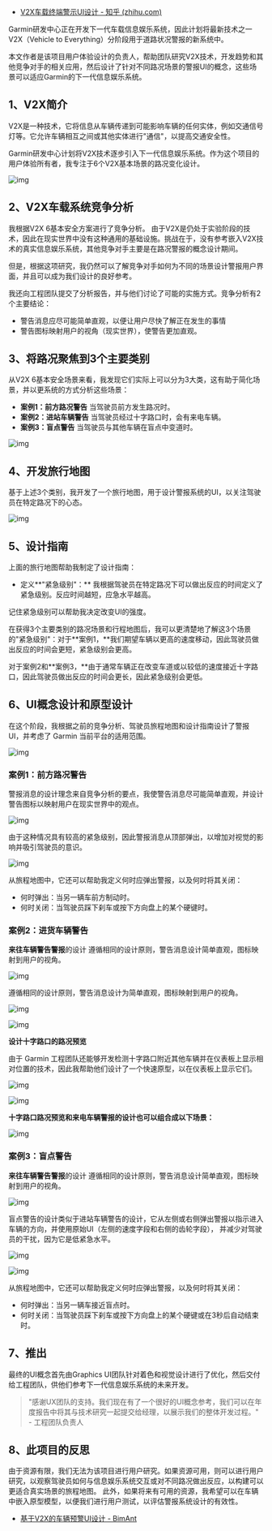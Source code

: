 - [V2X车载终端警示UI设计 - 知乎 (zhihu.com)](https://zhuanlan.zhihu.com/p/438631325)

Garmin研发中心正在开发下一代车载信息娱乐系统，因此计划将最新技术之一V2X（Vehicle to Everything）分阶段用于道路状况警报的新系统中。

本文作者是该项目用户体验设计的负责人，帮助团队研究V2X技术，开发趋势和其他竞争对手的相关应用，然后设计了针对不同路况场景的警报UI的概念，这些场景可以适应Garmin的下一代信息娱乐系统。

## 1、V2X简介

V2X是一种技术，它将信息从车辆传递到可能影响车辆的任何实体，例如交通信号灯等。它允许车辆相互之间或其他实体进行"通信"，以提高交通安全性。

Garmin研发中心计划将V2X技术逐步引入下一代信息娱乐系统。作为这个项目的用户体验所有者，我专注于6个V2X基本场景的路况变化设计。

![img](https://pic4.zhimg.com/80/v2-33e83cc65cd243d1fb8600b185cd0d5b_720w.jpg)

## 2、V2X车载系统竞争分析

我根据V2X 6基本安全方案进行了竞争分析。 由于V2X是仍处于实验阶段的技术，因此在现实世界中没有这种通用的基础设施。挑战在于，没有参考嵌入V2X技术的真实信息娱乐系统，其他竞争对手主要是在路况警报的概念设计期间。

但是，根据这项研究，我仍然可以了解竞争对手如何为不同的场景设计警报用户界面，并且可以成为我们设计的良好参考。

我还向工程团队提交了分析报告，并与他们讨论了可能的实施方式。竞争分析有2个主要结论：

- 警告消息应尽可能简单直观，以便让用户尽快了解正在发生的事情
- 警告图标映射用户的视角（现实世界），使警告更加直观。

## 3、将路况聚焦到3个主要类别

从V2X 6基本安全场景来看，我发现它们实际上可以分为3大类，这有助于简化场景，并以更系统的方式分析这些场景：

- **案例1：前方路况警告**
  当驾驶员前方发生路况时。
- **案例2：进站车辆警告**
  当驾驶员经过十字路口时，会有来电车辆。
- **案例3：盲点警告**
  当驾驶员与其他车辆在盲点中变道时。

![img](https://pic3.zhimg.com/80/v2-07d00d4d6b500d194a6db35f83cc24ea_720w.jpg)

## 4、开发旅行地图

基于上述3个类别，我开发了一个旅行地图，用于设计警报系统的UI，以关注驾驶员在特定路况下的心态。

![img](https://pic1.zhimg.com/80/v2-72b02d6a41808cd4d14d07682773565c_720w.jpg)

## 5、设计指南

上面的旅行地图帮助我制定了设计指南：

- 定义**"紧急级别"：**
  我根据驾驶员在特定路况下可以做出反应的时间定义了紧急级别。反应时间越短，应急水平越高。

记住紧急级别可以帮助我决定改变UI的强度。

在获得3个主要类别的路况场景和行程地图后，我可以更清楚地了解这3个场景的"紧急级别"：对于**案例1，**我们期望车辆以更高的速度移动，因此驾驶员做出反应的时间会更短，紧急级别会更高。

对于案例2和**案例3，**由于通常车辆正在改变车道或以较低的速度接近十字路口，因此驾驶员做出反应的时间会更长，因此紧急级别会更低。

## 6、UI概念设计和原型设计

在这个阶段，我根据之前的竞争分析、驾驶员旅程地图和设计指南设计了警报 UI，并考虑了 Garmin 当前平台的适用范围。

![img](https://pic1.zhimg.com/80/v2-996cba1abfa2f93851b9dee7ed29998c_720w.jpg)

### 案例1：前方路况警告

警报消息的设计理念来自竞争分析的要点，我使警告消息尽可能简单直观，并设计警告图标以映射用户在现实世界中的观点。

![img](https://pic3.zhimg.com/80/v2-d34af461a9808bc67b75069beba2f12a_720w.jpg)

由于这种情况具有较高的紧急级别，因此警报消息从顶部弹出，以增加对视觉的影响并吸引驾驶员的意识。

![img](https://pic4.zhimg.com/80/v2-89db3cba9aeab00614532af5d64cb2c7_720w.jpg)

从旅程地图中，它还可以帮助我定义何时应弹出警报，以及何时将其关闭：

- 何时弹出：当另一辆车前方制动时。
- 何时关闭：当驾驶员踩下刹车或按下方向盘上的某个硬键时。

### 案例2：进货车辆警告

**来往车辆警告警报**的设计 遵循相同的设计原则，警告消息设计简单直观，图标映射到用户的视角。

![img](https://pic3.zhimg.com/80/v2-32c52c4a709df24fdec86911721db792_720w.jpg)

遵循相同的设计原则，警告消息设计为简单直观，图标映射到用户的视角。

![img](https://pic4.zhimg.com/80/v2-ece6d8fd4a901164fcc1e0cf933abccf_720w.jpg)

![img](https://pic1.zhimg.com/80/v2-2b832cac0c656c9d20b57b83551a8548_720w.jpg)

**设计十字路口的路况预览**

由于 Garmin 工程团队还能够开发检测十字路口附近其他车辆并在仪表板上显示相对位置的技术，因此我帮助他们设计了一个快速原型，以在仪表板上显示它们。

![img](https://pic4.zhimg.com/80/v2-6e1ce52f7dd5ec42e5dda4be54395dcf_720w.jpg)

![img](https://pic2.zhimg.com/80/v2-772d12a7ff5eacb741140408582326fd_720w.jpg)

**十字路口路况预览和来电车辆警报的设计也可以组合成以下场景：**

![img](https://pic4.zhimg.com/80/v2-100d43a7d2b3be9c648b0b664ca4e3e3_720w.jpg)

### 案例3：盲点警告

**来往车辆警告警报**的设计 遵循相同的设计原则，警告消息设计简单直观，图标映射到用户的视角。

![img](https://pic3.zhimg.com/80/v2-065e1149f79cea59214326740d69c2ea_720w.jpg)

盲点警告的设计类似于进站车辆警告的设计，它从左侧或右侧弹出警报以指示进入车辆的方向，并使用原始UI（左侧的速度字段和右侧的齿轮字段）， 并减少对驾驶员的干扰，因为它是低紧急水平。

![img](https://pic4.zhimg.com/80/v2-f55638ec6ed310b0f82560474b007fab_720w.jpg)

![img](https://pic3.zhimg.com/80/v2-26e5844f53f4dea7f5906127017a586e_720w.jpg)

从旅程地图中，它还可以帮助我定义何时应弹出警报，以及何时将其关闭：

- 何时弹出：当另一辆车接近盲点时。
- 何时关闭：当驾驶员踩下刹车或按下方向盘上的某个硬键或在3秒后自动结束时。

## 7、推出

最终的UI概念首先由Graphics UI团队针对着色和视觉设计进行了优化，然后交付给工程团队，供他们参考下一代信息娱乐系统的未来开发。

> "感谢UX团队的支持。我们现在有了一个很好的UI概念参考，我们可以在年度报告中将其与技术研究一起提交给经理，以展示我们的整体开发过程。"
> \- 工程团队负责人

## 8、此项目的反思

由于资源有限，我们无法为该项目进行用户研究。如果资源可用，则可以进行用户研究，以观察驾驶员如何与信息娱乐系统交互或对不同路况做出反应，以构建可以更适合真实场景的旅程地图。
此外，如果将来有可用的资源，我希望可以在车辆中嵌入原型模型，以便我们进行用户测试，以评估警报系统设计的有效性。

- [基于V2X的车辆预警UI设计 - BimAnt](https://link.zhihu.com/?target=http%3A//www.bimant.com/blog/v2x-based-road-alerts-design/)